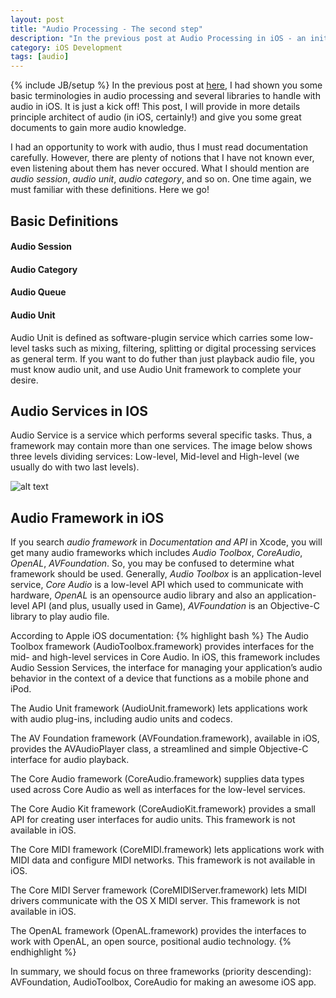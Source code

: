 ```yaml
---
layout: post
title: "Audio Processing - The second step"
description: "In the previous post at Audio Processing in iOS - an initial step, I had shown you some basic terminologies in audio processing and several libraries to handle with audio in iOS. It is just a kick off! This post, I will provide in more details principle architect of audio (in iOS, certainly!) and give you some great documents to gain more audio knowledge."
category: iOS Development 
tags: [audio]
---
```

{% include JB/setup %}
In the previous post at [here](http://hugo53.github.io/ios%20development/2013/09/27/audio-processing-in-ios---an-initial-step/), I had shown you some basic terminologies in audio processing and several libraries to handle with audio in iOS. It is just a kick off! This post, I will provide in more details principle architect of audio (in iOS, certainly!) and give you some great documents to gain more audio knowledge.

I had an opportunity to work with audio, thus I must read documentation carefully. However, there are plenty of notions that I have not known ever, even listening about them has never occured. What I should mention are _audio session_, _audio unit_, _audio category_, and so on. One time again, we must familiar with these definitions. Here we go!

## Basic Definitions
#### Audio Session

#### Audio Category

#### Audio Queue

#### Audio Unit
Audio Unit is defined as software-plugin service which carries some low-level tasks such as mixing, filtering, splitting or digital processing services as general term. If you want to do futher than just playback audio file, you must know audio unit, and use Audio Unit framework to complete your desire.

## Audio Services in IOS
Audio Service is a service which performs several specific tasks. Thus, a framework may contain more than one services. The image below shows three levels dividing services: Low-level, Mid-level and High-level (we usually do with two last levels). 

![alt text](http://hugo53.github.io/images/core_audio_layers_2x.png "leading")

## Audio Framework in iOS
If you search _audio framework_ in _Documentation and API_ in Xcode, you will get many audio frameworks which includes _Audio Toolbox_, _CoreAudio_, _OpenAL_, _AVFoundation_. So, you may be confused to determine what framework should be used. Generally, _Audio Toolbox_ is an application-level service, _Core Audio_ is a low-level API which used to communicate with hardware, _OpenAL_ is an opensource audio library and also an application-level API (and plus, usually used in Game), _AVFoundation_ is an Objective-C library to play audio file.

According to Apple iOS documentation:
{% highlight bash %}
The Audio Toolbox framework (AudioToolbox.framework) provides interfaces for the mid- and high-level services in Core Audio. In iOS, this framework includes Audio Session Services, the interface for managing your application’s audio behavior in the context of a device that functions as a mobile phone and iPod.

The Audio Unit framework (AudioUnit.framework) lets applications work with audio plug-ins, including audio units and codecs.

The AV Foundation framework (AVFoundation.framework), available in iOS, provides the AVAudioPlayer class, a streamlined and simple Objective-C interface for audio playback.

The Core Audio framework (CoreAudio.framework) supplies data types used across Core Audio as well as interfaces for the low-level services.

The Core Audio Kit framework (CoreAudioKit.framework) provides a small API for creating user interfaces for audio units. This framework is not available in iOS.

The Core MIDI framework (CoreMIDI.framework) lets applications work with MIDI data and configure MIDI networks. This framework is not available in iOS.

The Core MIDI Server framework (CoreMIDIServer.framework) lets MIDI drivers communicate with the OS X MIDI server. This framework is not available in iOS.

The OpenAL framework (OpenAL.framework) provides the interfaces to work with OpenAL, an open source, positional audio technology.
{% endhighlight %}

In summary, we should focus on three frameworks (priority descending): AVFoundation, AudioToolbox, CoreAudio for making an awesome iOS app.

